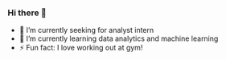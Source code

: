 ### Hi there 👋


- 🔭 I’m currently seeking for analyst intern
- 🌱 I’m currently learning data analytics and machine learning
- ⚡ Fun fact: I love working out at gym!

